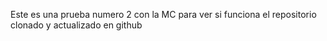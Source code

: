 Este es una prueba numero 2 con la MC para ver si funciona el repositorio clonado y actualizado en github